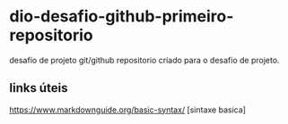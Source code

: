 # dio-desafio-github-primeiro-repositorio
desafio de projeto git/github
 repositorio criado para  o desafio de projeto.
 
 ## links úteis
https://www.markdownguide.org/basic-syntax/  [sintaxe basica] 
